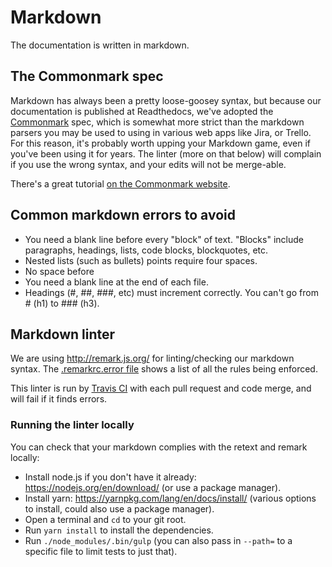 # Markdown

The documentation is written in markdown.  

## The Commonmark spec

Markdown has always been a pretty loose-goosey syntax, but because our documentation is published at Readthedocs, we've adopted the [Commonmark](http://commonmark.org/) spec, which is somewhat more strict than the markdown parsers you may be used to using in various web apps like Jira, or Trello. For this reason, it's probably worth upping your Markdown game, even if you've been using it for years.  The linter (more on that below) will complain if you use the wrong syntax, and your edits will not be merge-able.

There's a great tutorial [on the Commonmark website](http://commonmark.org/help/tutorial/).

## Common markdown errors to avoid

* You need a blank line before every "block" of text.  "Blocks" include paragraphs, headings, lists, code blocks, blockquotes, etc.
* Nested lists (such as bullets) points require four spaces.
* No space before
* You need a blank line at the end of each file.
* Headings (#, ##, ###, etc) must increment correctly.  You can't go from # (h1) to ### (h3).

## Markdown linter

We are using <http://remark.js.org/> for linting/checking our markdown syntax.  The [.remarkrc.error file](https://github.com/CivicActions/handbook/blob/master/.remarkrc.error) shows a list of all the rules being enforced.

This linter is run by [Travis CI](travis-ci.md) with each pull request and code merge, and will fail if it finds errors.

### Running the linter locally

You can check that your markdown complies with the retext and remark locally:

* Install node.js if you don't have it already: <https://nodejs.org/en/download/> (or use a package manager).
* Install yarn: <https://yarnpkg.com/lang/en/docs/install/> (various options to install, could also use a package manager).
* Open a terminal and `cd` to your git root.
* Run `yarn install` to install the dependencies.
* Run `./node_modules/.bin/gulp` (you can also pass in `--path=` to a specific file to limit tests to just that).
